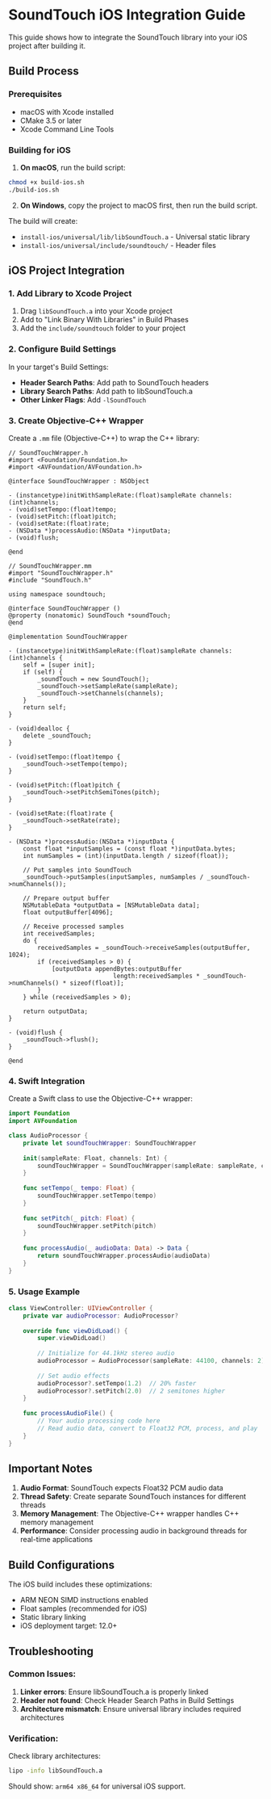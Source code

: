 # SoundTouch iOS Integration Guide

This guide shows how to integrate the SoundTouch library into your iOS project after building it.

## Build Process

### Prerequisites
- macOS with Xcode installed
- CMake 3.5 or later
- Xcode Command Line Tools

### Building for iOS

1. **On macOS**, run the build script:
```bash
chmod +x build-ios.sh
./build-ios.sh
```

2. **On Windows**, copy the project to macOS first, then run the build script.

The build will create:
- `install-ios/universal/lib/libSoundTouch.a` - Universal static library
- `install-ios/universal/include/soundtouch/` - Header files

## iOS Project Integration

### 1. Add Library to Xcode Project

1. Drag `libSoundTouch.a` into your Xcode project
2. Add to "Link Binary With Libraries" in Build Phases
3. Add the `include/soundtouch` folder to your project

### 2. Configure Build Settings

In your target's Build Settings:
- **Header Search Paths**: Add path to SoundTouch headers
- **Library Search Paths**: Add path to libSoundTouch.a
- **Other Linker Flags**: Add `-lSoundTouch`

### 3. Create Objective-C++ Wrapper

Create a `.mm` file (Objective-C++) to wrap the C++ library:

```objc
// SoundTouchWrapper.h
#import <Foundation/Foundation.h>
#import <AVFoundation/AVFoundation.h>

@interface SoundTouchWrapper : NSObject

- (instancetype)initWithSampleRate:(float)sampleRate channels:(int)channels;
- (void)setTempo:(float)tempo;
- (void)setPitch:(float)pitch;
- (void)setRate:(float)rate;
- (NSData *)processAudio:(NSData *)inputData;
- (void)flush;

@end
```

```objc
// SoundTouchWrapper.mm
#import "SoundTouchWrapper.h"
#include "SoundTouch.h"

using namespace soundtouch;

@interface SoundTouchWrapper ()
@property (nonatomic) SoundTouch *soundTouch;
@end

@implementation SoundTouchWrapper

- (instancetype)initWithSampleRate:(float)sampleRate channels:(int)channels {
    self = [super init];
    if (self) {
        _soundTouch = new SoundTouch();
        _soundTouch->setSampleRate(sampleRate);
        _soundTouch->setChannels(channels);
    }
    return self;
}

- (void)dealloc {
    delete _soundTouch;
}

- (void)setTempo:(float)tempo {
    _soundTouch->setTempo(tempo);
}

- (void)setPitch:(float)pitch {
    _soundTouch->setPitchSemiTones(pitch);
}

- (void)setRate:(float)rate {
    _soundTouch->setRate(rate);
}

- (NSData *)processAudio:(NSData *)inputData {
    const float *inputSamples = (const float *)inputData.bytes;
    int numSamples = (int)(inputData.length / sizeof(float));
    
    // Put samples into SoundTouch
    _soundTouch->putSamples(inputSamples, numSamples / _soundTouch->numChannels());
    
    // Prepare output buffer
    NSMutableData *outputData = [NSMutableData data];
    float outputBuffer[4096];
    
    // Receive processed samples
    int receivedSamples;
    do {
        receivedSamples = _soundTouch->receiveSamples(outputBuffer, 1024);
        if (receivedSamples > 0) {
            [outputData appendBytes:outputBuffer 
                             length:receivedSamples * _soundTouch->numChannels() * sizeof(float)];
        }
    } while (receivedSamples > 0);
    
    return outputData;
}

- (void)flush {
    _soundTouch->flush();
}

@end
```

### 4. Swift Integration

Create a Swift class to use the Objective-C++ wrapper:

```swift
import Foundation
import AVFoundation

class AudioProcessor {
    private let soundTouchWrapper: SoundTouchWrapper
    
    init(sampleRate: Float, channels: Int) {
        soundTouchWrapper = SoundTouchWrapper(sampleRate: sampleRate, channels: Int32(channels))
    }
    
    func setTempo(_ tempo: Float) {
        soundTouchWrapper.setTempo(tempo)
    }
    
    func setPitch(_ pitch: Float) {
        soundTouchWrapper.setPitch(pitch)
    }
    
    func processAudio(_ audioData: Data) -> Data {
        return soundTouchWrapper.processAudio(audioData)
    }
}
```

### 5. Usage Example

```swift
class ViewController: UIViewController {
    private var audioProcessor: AudioProcessor?
    
    override func viewDidLoad() {
        super.viewDidLoad()
        
        // Initialize for 44.1kHz stereo audio
        audioProcessor = AudioProcessor(sampleRate: 44100, channels: 2)
        
        // Set audio effects
        audioProcessor?.setTempo(1.2)  // 20% faster
        audioProcessor?.setPitch(2.0)  // 2 semitones higher
    }
    
    func processAudioFile() {
        // Your audio processing code here
        // Read audio data, convert to Float32 PCM, process, and play
    }
}
```

## Important Notes

1. **Audio Format**: SoundTouch expects Float32 PCM audio data
2. **Thread Safety**: Create separate SoundTouch instances for different threads
3. **Memory Management**: The Objective-C++ wrapper handles C++ memory management
4. **Performance**: Consider processing audio in background threads for real-time applications

## Build Configurations

The iOS build includes these optimizations:
- ARM NEON SIMD instructions enabled
- Float samples (recommended for iOS)
- Static library linking
- iOS deployment target: 12.0+

## Troubleshooting

### Common Issues:
1. **Linker errors**: Ensure libSoundTouch.a is properly linked
2. **Header not found**: Check Header Search Paths in Build Settings
3. **Architecture mismatch**: Ensure universal library includes required architectures

### Verification:
Check library architectures:
```bash
lipo -info libSoundTouch.a
```

Should show: `arm64 x86_64` for universal iOS support.
